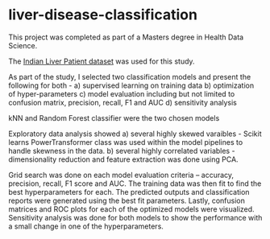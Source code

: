 # liver-disease-classification

This project was completed as part of a Masters degree in Health Data Science.

The [Indian Liver Patient dataset](http://archive.ics.uci.edu/ml/datasets/ILPD+%28Indian+Liver+Patient+Dataset%29) was used for this study.

As part of the study, I selected two classification models and present the following for both - 
  a) supervised learning on training data
  b) optimization of hyper-parameters
  c) model evaluation including but not limited to confusion matrix, precision, recall, F1 and AUC
  d) sensitivity analysis

kNN and Random Forest classifier were the two chosen models

Exploratory data analysis showed
  a) several highly skewed varaibles - Scikit learns PowerTransformer class was used within the model pipelines to handle skewness in the data. 
  b) several highly correlated variables - dimensionality reduction and feature extraction was done using PCA.

Grid search was done on each model evaluation criteria – accuracy, precision, recall, F1 score and AUC. The training data was then fit to find the best hyperparameters for each. The predicted outputs and classification reports were generated using the best fit parameters. Lastly, confusion matrices and ROC plots for each of the optimized models were visualized. Sensitivity analysis was done for both models to show the performance with a small change in one of the hyperparameters.
